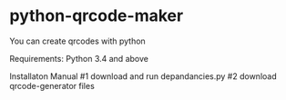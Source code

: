 # python-qrcode-maker
You can create qrcodes with python 

Requirements:
  Python 3.4 and above

Installaton Manual
#1  download and run depandancies.py 
#2  download qrcode-generator files 
